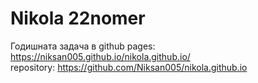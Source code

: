 # Nikola 22nomer
Годишната задача в github pages: https://niksan005.github.io/nikola.github.io/
<br>
repository: https://github.com/Niksan005/nikola.github.io
